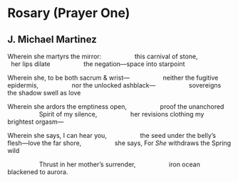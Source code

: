 # Rosary (Prayer One)
## J. Michael Martinez
Wherein she martyrs the mirror:
                  this carnival of stone,
                  her lips dilate
                  the negation—space into starpoint

Wherein she, to be both sacrum & wrist—
                  neither the fugitive epidermis,
                  nor the unlocked ashblack—
                  sovereigns the shadow swell as love

Wherein she ardors the emptiness open,
                  proof the unanchored
                  Spirit of my silence,
                  her revisions clothing my brightest orgasm—

Wherein she says, I can hear you,
                  the seed under the belly’s flesh—love the far shore,
                  she says, For _She_ withdraws the Spring wild

                  Thrust in her mother’s surrender,
                  iron ocean blackened to aurora.